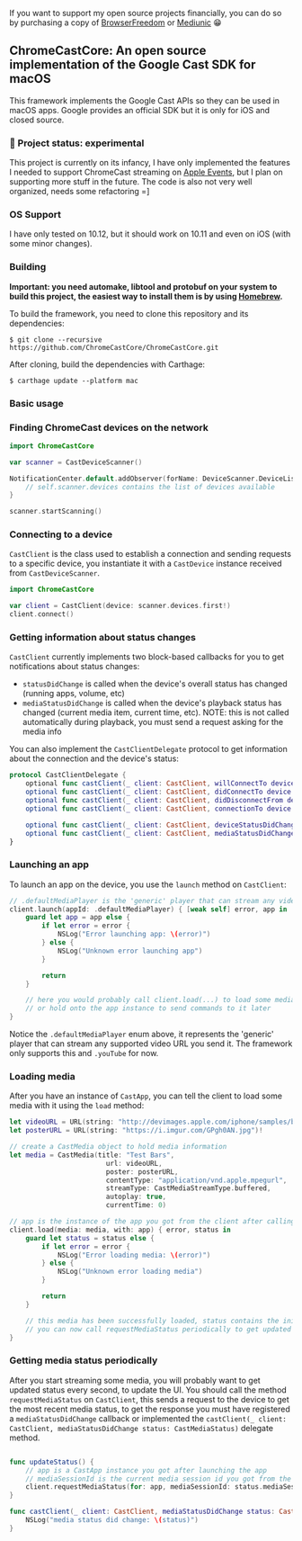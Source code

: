 If you want to support my open source projects financially, you can do so by purchasing a copy of [BrowserFreedom](https://getbrowserfreedom.com) or [Mediunic](https://itunes.apple.com/app/mediunic-medium-client/id1088945121?mt=12) 😁

## ChromeCastCore: An open source implementation of the Google Cast SDK for macOS

This framework implements the Google Cast APIs so they can be used in macOS apps. Google provides an official SDK but it is only for iOS and closed source.

### 🔴 Project status: experimental

This project is currently on its infancy, I have only implemented the features I needed to support ChromeCast streaming on [Apple Events](https://github.com/insidegui/AppleEvents), but I plan on supporting more stuff in the future. The code is also not very well organized, needs some refactoring =]

### OS Support

I have only tested on 10.12, but it should work on 10.11 and even on iOS (with some minor changes).

### Building

**Important: you need automake, libtool and protobuf on your system to build this project, the easiest way to install them is by using [Homebrew](http://brew.sh).**

To build the framework, you need to clone this repository and its dependencies:

	$ git clone --recursive https://github.com/ChromeCastCore/ChromeCastCore.git

After cloning, build the dependencies with Carthage:

	$ carthage update --platform mac

### Basic usage

### Finding ChromeCast devices on the network

```swift
import ChromeCastCore

var scanner = CastDeviceScanner()

NotificationCenter.default.addObserver(forName: DeviceScanner.DeviceListDidChange, object: scanner, queue: nil) { [unowned self] _ in
	// self.scanner.devices contains the list of devices available
}

scanner.startScanning()
```

### Connecting to a device

`CastClient` is the class used to establish a connection and sending requests to a specific device, you instantiate it with a `CastDevice` instance received from `CastDeviceScanner`.

```swift
import ChromeCastCore

var client = CastClient(device: scanner.devices.first!)
client.connect()
```

### Getting information about status changes

`CastClient` currently implements two block-based callbacks for you to get notifications about status changes:

* `statusDidChange` is called when the device's overall status has changed (running apps, volume, etc)
* `mediaStatusDidChange` is called when the device's playback status has changed (current media item, current time, etc). NOTE: this is not called automatically during playback, you must send a request asking for the media info

You can also implement the `CastClientDelegate` protocol to get information about the connection and the device's status:

```swift
protocol CastClientDelegate {    
    optional func castClient(_ client: CastClient, willConnectTo device: CastDevice)
    optional func castClient(_ client: CastClient, didConnectTo device: CastDevice)
    optional func castClient(_ client: CastClient, didDisconnectFrom device: CastDevice)
    optional func castClient(_ client: CastClient, connectionTo device: CastDevice, didFailWith error: NSError)

    optional func castClient(_ client: CastClient, deviceStatusDidChange status: CastStatus)
    optional func castClient(_ client: CastClient, mediaStatusDidChange status: CastMediaStatus)
}
```

### Launching an app

To launch an app on the device, you use the `launch` method on `CastClient`:

```swift
// .defaultMediaPlayer is the 'generic' player that can stream any video URL of a supported type
client.launch(appId: .defaultMediaPlayer) { [weak self] error, app in
    guard let app = app else {
        if let error = error {
            NSLog("Error launching app: \(error)")
        } else {
            NSLog("Unknown error launching app")
        }

        return
    }

    // here you would probably call client.load(...) to load some media with the app,
	// or hold onto the app instance to send commands to it later
}
```

Notice the `.defaultMediaPlayer` enum above, it represents the 'generic' player that can stream any supported video URL you send it. The framework only supports this and `.youTube` for now.

### Loading media

After you have an instance of `CastApp`, you can tell the client to load some media with it using the `load` method:

```swift
let videoURL = URL(string: "http://devimages.apple.com/iphone/samples/bipbop/bipbopall.m3u8")!
let posterURL = URL(string: "https://i.imgur.com/GPgh0AN.jpg")!

// create a CastMedia object to hold media information
let media = CastMedia(title: "Test Bars",
						url: videoURL,
						poster: posterURL,
						contentType: "application/vnd.apple.mpegurl",
						streamType: CastMediaStreamType.buffered,
						autoplay: true,
						currentTime: 0)

// app is the instance of the app you got from the client after calling launch, or from the status callbacks
client.load(media: media, with: app) { error, status in
    guard let status = status else {
        if let error = error {
            NSLog("Error loading media: \(error)")
        } else {
            NSLog("Unknown error loading media")
        }

        return
    }

    // this media has been successfully loaded, status contains the initial status for this media
	// you can now call requestMediaStatus periodically to get updated media status
}
```

### Getting media status periodically

After you start streaming some media, you will probably want to get updated status every second, to update the UI. You should call the method `requestMediaStatus` on `CastClient`, this sends a request to the device to get the most recent media status, to get the response you must have registered a `mediaStatusDidChange` callback or implemented the `castClient(_ client: CastClient, mediaStatusDidChange status: CastMediaStatus)` delegate method.

```swift

func updateStatus() {
	// app is a CastApp instance you got after launching the app
	// mediaSessionId is the current media session id you got from the latest CastStatus
	client.requestMediaStatus(for: app, mediaSessionId: status.mediaSessionId)
}

func castClient(_ client: CastClient, mediaStatusDidChange status: CastMediaStatus) {
	NSLog("media status did change: \(status)")
}
```
